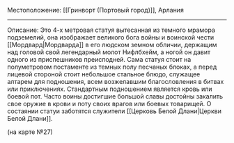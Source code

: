 Местоположение: [[Гринворт (Портовый город)]], Арлания
_____
Описание: Это 4-х метровая статуя вытесанная из темного мрамора подземелий, она изображает великого бога войны и воинской чести [[Мордвард|Мордварда]] в его людском земном обличии, держащим над головой свой легендарный молот Нифлбхейм, а ногой он давит одного из приспешников преисподней. Сама статуя стоит на полуметровом постаменте из темных полу песчаных блоках, а перед лицевой стороной стоит небольшое стальное блюдо, служащее алтарем для подношения, всем возжелавшим благословления в битвах или приключениях. Стандартным подношением является кровь или боевой пот. Часто воины достигшие большой славы достойны закалить свое оружие в крови и поту своих врагов или боевых товарищей. О состаянии статуи заботятся служители [[Церковь Белой Длани|Церкви Белой Длани]].

(на карте №27)